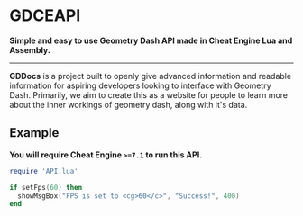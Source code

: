 
# GDCEAPI

**Simple and easy to use Geometry Dash API made in Cheat Engine Lua and Assembly.**

----

**GDDocs** is a project built to openly give advanced information and readable information for aspiring developers looking to interface with Geometry Dash. Primarily, we aim to create this as a website for people to learn more about the inner workings of geometry dash, along with it's data.

## Example
**You will require Cheat Engine `>=7.1` to run this API.**

```lua
require 'API.lua'

if setFps(60) then 
  showMsgBox("FPS is set to <cg>60</c>", "Success!", 400)
end
```
